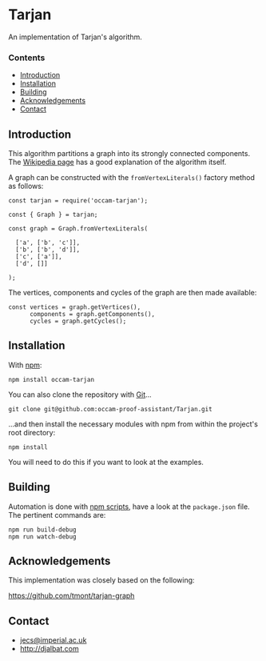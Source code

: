 # Tarjan

An implementation of Tarjan's algorithm.

### Contents

- [Introduction](#introduction)
- [Installation](#installation)
- [Building](#building)
- [Acknowledgements](#acknowledgements)
- [Contact](#contact)

## Introduction

This algorithm partitions a graph into its strongly connected components. The [Wikipedia page](https://en.wikipedia.org/wiki/Tarjan%27s_strongly_connected_components_algorithm) has a good explanation of the algorithm itself.

A graph can be constructed with the `fromVertexLiterals()` factory method as follows:

    const tarjan = require('occam-tarjan');

    const { Graph } = tarjan;

    const graph = Graph.fromVertexLiterals(
    
      ['a', ['b', 'c']],
      ['b', ['b', 'd']],
      ['c', ['a']],
      ['d', []]
      
    );
    
The vertices, components and cycles of the graph are then made available:
    
    const vertices = graph.getVertices(),
          components = graph.getComponents(),
          cycles = graph.getCycles();
    
## Installation

With [npm](https://www.npmjs.com/):

    npm install occam-tarjan

You can also clone the repository with [Git](https://git-scm.com/)...

    git clone git@github.com:occam-proof-assistant/Tarjan.git

...and then install the necessary modules with npm from within the project's root directory:

    npm install

You will need to do this if you want to look at the examples.
        
## Building

Automation is done with [npm scripts](https://docs.npmjs.com/misc/scripts), have a look at the `package.json` file. The pertinent commands are:

    npm run build-debug
    npm run watch-debug

## Acknowledgements

This implementation was closely based on the following:

https://github.com/tmont/tarjan-graph

## Contact

* jecs@imperial.ac.uk
* http://djalbat.com
